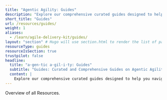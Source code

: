 ```yaml
---
title: "Agentic Agility: Guides"
description: "Explore our comprehensive curated guides designed to help you navigate the complexities of Agentic Agility, from foundational concepts to advanced practices. "
short_title: "Guides"
url: /resources/guides/
weight: 1
aliases:
  - /learn/agile-delivery-kit/guides/
layout: "section" # Hugo will use section.html to render the list of pages
resourceType: guides
resourceIsSection: true
trustpilot: false
headline:
  title: "a·gen·tic a·gil·i·ty: Guides"
  subtitle: "Guides: Curated and Comprehensive Guides on Agentic Agility"
  content: |
    Explore our comprehensive curated guides designed to help you navigate the complexities of Agentic Agility, from foundational concepts to advanced practices. These resources are crafted to empower you with the knowledge and tools needed to implement Agile methodologies effectively in your organization.
---
```


Overview of all Resources.
